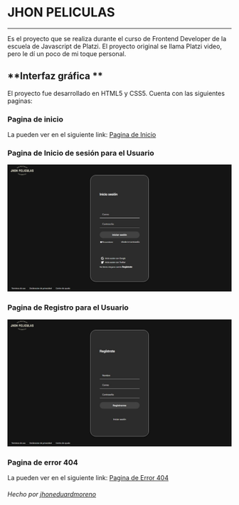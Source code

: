 # **JHON PELICULAS**

------------

Es el proyecto que se realiza durante el curso de Frontend Developer de la escuela de Javascript de Platzi. El proyecto original se llama Platzi video, pero le dí un poco de mi toque personal.

## **Interfaz gráfica **

El proyecto fue desarrollado en HTML5 y CSS5. Cuenta con las siguientes paginas:

### **Pagina de inicio**

La pueden ver en el siguiente link: [Pagina de Inicio](https://media.giphy.com/media/YXIVjIS9WMzoxhV7bM/giphy.gif "Pagina de Inicio")

### **Pagina de Inicio de sesión para el Usuario**

![Pagina de inicio de sesión](/img/login-page.jpg "Pagina de inicio de sesión")

### **Pagina de Registro para el Usuario**

![Pagina de registro](/img/register-page.jpg "Pagina de registro")

### **Pagina de error 404**

La pueden ver en el siguiente link: [Pagina de Error 404](https://media.giphy.com/media/LJYz9isi1KoiiA1zTH/giphy.gif "Pagina de Error 404")



###### _Hecho por [jhoneduardmoreno](https://github.com/jhoneduardmoreno)_

